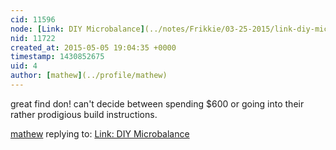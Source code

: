 ```yaml
---
cid: 11596
node: [Link: DIY Microbalance](../notes/Frikkie/03-25-2015/link-diy-microbalance)
nid: 11722
created_at: 2015-05-05 19:04:35 +0000
timestamp: 1430852675
uid: 4
author: [mathew](../profile/mathew)
---
```


great find don! can't decide between spending $600 or going into their rather prodigious build instructions.

[mathew](../profile/mathew) replying to: [Link: DIY Microbalance](../notes/Frikkie/03-25-2015/link-diy-microbalance)

